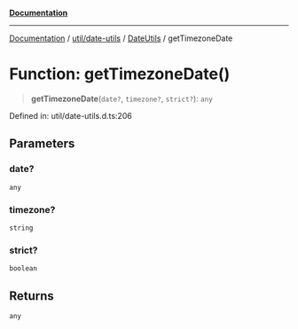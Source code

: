 [**Documentation**](../../../../../index.md)

***

[Documentation](../../../../../index.md) / [util/date-utils](../../../index.md) / [DateUtils](../index.md) / getTimezoneDate

# Function: getTimezoneDate()

> **getTimezoneDate**(`date?`, `timezone?`, `strict?`): `any`

Defined in: util/date-utils.d.ts:206

## Parameters

### date?

`any`

### timezone?

`string`

### strict?

`boolean`

## Returns

`any`
